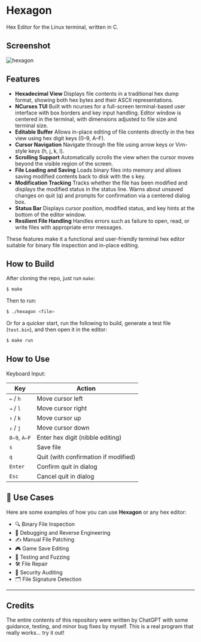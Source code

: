 # Hexagon
Hex Editor for the Linux terminal, written in C.

## Screenshot
![hexagon](https://github.com/user-attachments/assets/1045f62f-6aa5-4bec-b394-a56c24541379)

## Features

* **Hexadecimal View** Displays file contents in a traditional hex dump format, showing
both hex bytes and their ASCII representations.
* **NCurses TUI** Built with ncurses for a full-screen terminal-based user interface
with box borders and key input handling. Editor window is centered in the terminal, with dimensions adjusted
to file size and terminal size.
* **Editable Buffer** Allows in-place editing of file contents directly in the hex view
using hex digit keys (0–9, A–F).
* **Cursor Navigation** Navigate through the file using arrow keys or Vim-style keys (h,
j, k, l).
* **Scrolling Support** Automatically scrolls the view when the cursor moves beyond the
visible region of the screen.
* **File Loading and Saving** Loads binary files into memory and allows saving modified contents
back to disk with the s key.
* **Modification Tracking** Tracks whether the file has been modified and displays the modified
status in the status line. Warns about unsaved changes on quit (q) and prompts for confirmation
via a centered dialog box.
* **Status Bar** Displays cursor position, modified status, and key hints at the
bottom of the editor window.
* **Resilient File Handling** Handles errors such as failure to open, read, or write files with
appropriate error messages.

These features make it a functional and user-friendly terminal
hex editor suitable for binary file inspection and in-place editing.

## How to Build
After cloning the repo, just run `make`:
```sh
$ make
```
Then to run:
```sh
$ ./hexagon <file>
```
Or for a quicker start, run the following to build, generate a
test file (`test.bin`), and then open it in the editor:
```sh
$ make run
```
## How to Use

Keyboard Input:

<div align="center">

| Key          | Action                               |
| ------------ | ------------------------------------ |
| `←` / `h`    | Move cursor left                     |
| `→` / `l`    | Move cursor right                    |
| `↑` / `k`    | Move cursor up                       |
| `↓` / `j`    | Move cursor down                     |
| `0–9`, `A–F` | Enter hex digit (nibble editing)     |
| `s`          | Save file                            |
| `q`          | Quit (with confirmation if modified) |
| `Enter`      | Confirm quit in dialog               |
| `Esc`        | Cancel quit in dialog                |

</div>

## 🧰 Use Cases

Here are some examples of how you can use **Hexagon** or any hex editor:

- 🔍 Binary File Inspection
- 🐞 Debugging and Reverse Engineering
- ✍️ Manual File Patching
- 🎮 Game Save Editing
- 🧪 Testing and Fuzzing
- 🛠 File Repair
- 🔐 Security Auditing
- 🗂 File Signature Detection

---
## Credits
The entire contents of this repository were written by ChatGPT
with some guidance, testing, and minor bug fixes by myself. This
is a real program that really works... try it out!

